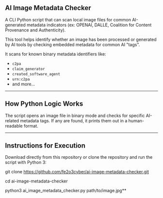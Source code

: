## AI Image Metadata Checker

A CLI Python script that can scan local image files for common AI-generated metadata indicators (ex: OPENAI, DALLE, Coalition for Content Provenance and Authenticity).

This tool helps identify whether an image has been processed or generated by AI tools by checking embedded metadata for common AI "tags".

It scans for known binary metadata identifiers like:
- `c2pa`
- `claim_generator`
- `created_software_agent`
- `urn:c2pa`
- and more...

---------------------------
## How Python Logic Works

The script opens an image file in binary mode and checks for specific AI-related metadata tags. If any are found, it prints them out in a human-readable format.

---------------------------

## Instructions for Execution

Download directly from this repository or clone the repository and run the script with Python 3:

git clone https://github.com/fe2o3cyber/ai-image-metadata-checker.git

cd ai-image-metadata-checker

python3 ai_image_metadata_checker.py path/to/image.jpg**
